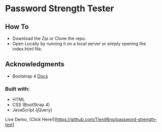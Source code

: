 # Password Strength Tester

## How To
- Download the Zip or Clone the repo.
- Open Locally by running it on a local server or simply opening the index.html file.

## Acknowledgments
- Bootstrap 4 [Docs](https://getbootstrap.com/docs/4.5/getting-started/introduction/)

### Built with: 
 * HTML
 * CSS (BootStrap 4)
 * JavaScript (jQuery)
 
 Live Demo, (Click Here!)[https://github.com/Tien96ng/password-strength-test]
